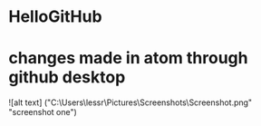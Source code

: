 # HelloGitHub
# changes made in atom through github desktop
![alt text] ("C:\Users\lessr\Pictures\Screenshots\Screenshot.png" "screenshot one")
